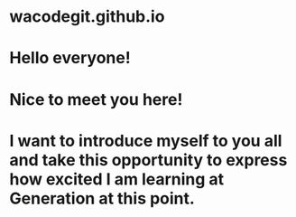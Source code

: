 # wacodegit.github.io
# Hello everyone!
# Nice to meet you here!
# I want to introduce myself to you all and take this opportunity to express how excited I am learning at Generation at this point. 
